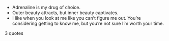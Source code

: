  - Adrenaline is my drug of choice.
 - Outer beauty attracts, but inner beauty captivates.
 - I like when you look at me like you can’t figure me out. You’re considering getting to know me, but you’re not sure I’m worth your time.

3 quotes